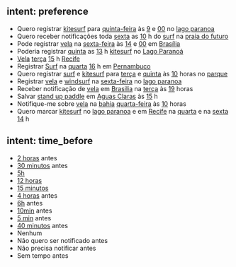 ## intent: preference
- Quero registrar [kitesurf](user_sport) para [quinta-feira](user_day) às [9](user_hour) e [00](user_minute) no [lago paranoa](user_locale)
- Quero receber notificações toda [sexta](user_day) as [10](user_hour) h do [surf](user_sport) na [praia do futuro](user_locale)
- Pode registrar [vela](user_sport) na [sexta-feira](user_day) às [14](user_hour) e [00](user_minute) em [Brasília](user_locale)
- Poderia registrar [quinta](user_day) as [13](user_hour) h [kitesurf](user_sport) no [Lago Paranoá](user_locale)
- [Vela](user_sport) [terça](user_day) [15](user_hour) h [Recife](user_locale)
- Registrar [Surf](user_sport) na [quarta](user_day) [16](user_hour) h em [Pernambuco](user_locale)
- Quero registrar [surf](user_sport) e [kitesurf](user_sport) para [terça](user_day) e [quinta](user_day) às [10](user_hour) horas no [parque](user_locale)
- Registrar [vela](user_sport) e [windsurf](user_sport) na [sexta-feira](user_day) no [lago paranoa](user_locale)
- Receber notificação de [vela](user_sport) em [Brasilia](user_locale) na [terça](user_day) às [19](user_hour) horas
- Salvar [stand up paddle](user_sport) em [Aguas Claras](user_locale) às [15](user_hour) h
- Notifique-me sobre [vela](user_sport) na [bahia](user_locale) [quarta-feira](user_day) às [10](user_hour) horas
- Quero marcar [kitesurf](user_sport) no [lago paranoa](user_locale) e em [Recife](user_locale) na [quarta](user_day) e na [sexta](user_day) [14](user_hour) h

## intent: time_before
- [2 horas](hours_before) antes
- [30 minutos](minutes_before) antes
- [5h](hours_before)
- [12 horas](hours_before)
- [15 minutos](minutes_before)
- [4 horas](hours_before) antes
- [6h](hours_before) antes
- [10min](minutes_before) antes
- [5 min](minutes_before) antes
- [40 minutos](minutes_before) antes
- Nenhum
- Não quero ser notificado antes
- Não precisa notificar antes
- Sem tempo antes